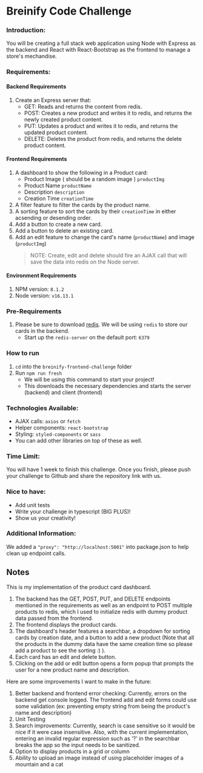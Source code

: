 # Breinify Code Challenge

### Introduction:

You will be creating a full stack web application using Node with Express as the backend and React with React-Bootstrap as the frontend to manage a store's mechandise.

### Requirements:

#### Backend Requirements

1. Create an Express server that:
    - GET: Reads and returns the content from redis.
    - POST: Creates a new product and writes it to redis, and returns the newly created product content.
    - PUT: Updates a product and writes it to redis, and returns the updated product content.
    - DELETE: Deletes the product from redis, and returns the delete product content.

#### Frontend Requirements

1. A dashboard to show the following in a Product card:
    - Product Image ( should be a random image ) `productImg`
    - Product Name `productName`
    - Description `description`
    - Creation Time `creationTime`
2. A filter feature to filter the cards by the product name.
3. A sorting feature to sort the cards by their `creationTime` in either acsending or desending order.
4. Add a button to create a new card.
5. Add a button to delete an existing card.
6. Add an edit feature to change the card's name (`productName`) and image (`productImg`)
    > NOTE: Create, edit and delete should fire an AJAX call that will save the data into redis on the Node server.

#### Environment Requirements
1. NPM version: `8.1.2`
2. Node version: `v16.13.1`

### Pre-Requirements

1. Please be sure to download [redis](https://download.redis.io/releases/redis-5.0.14.tar.gz). We will be using `redis` to store our cards in the backend.
    - Start up the `redis-server` on the default port: `6379`

### How to run
1. `cd` into the `breinify-frontend-challenge` folder
2. Run `npm run fresh` 
    - We will be using this command to start your project!
    - This downloads the necessary dependencies and starts the server (backend) and client (frontend)

### Technologies Available:

-   AJAX calls: `axios` or `fetch`
-   Helper components: `react-bootstrap`
-   Styling: `styled-components` or `sass`
-   You can add other libraries on top of these as well.

### Time Limit:

You will have 1 week to finish this challenge. Once you finish, please push your challenge to Github and share the repository link with us.

### Nice to have:

* Add unit tests
* Write your challenge in typescript (BIG PLUS)!
* Show us your creativity! 

### Additional Information:

We added a `"proxy": "http://localhost:5001"` into package.json to help clean up endpoint calls.

## Notes
This is my implementation of the product card dashboard. 
1. The backend has the GET, POST, PUT, and DELETE endpoints mentioned in the requirements as well as an endpoint to POST multiple products to redis, which I used to initialize redis with dummy product data passed from the frontend.
2. The frontend displays the product cards. 
3. The dashboard's header features a searchbar, a dropdown for sorting cards by creation date, and a button to add a new product (Note that all the products in the dummy data have the same creation time so please add a product to see the sorting :) ). 
4. Each card has an edit and delete button. 
5. Clicking on the add or edit button opens a form popup that prompts the user for a new product name and description.

Here are some improvements I want to make in the future:
1. Better backend and frontend error checking: Currently, errors on the backend get console logged. The frontend add and edit forms could use some validation (ex: preventing empty string from being the product's name and description)
2. Unit Testing
3. Search improvements: Currently, search is case sensitive so it would be nice if it were case insensitive. Also, with the current implementation, entering an invalid regular expression such as '?' in the searchbar breaks the app so the input needs to be sanitized.
4. Option to display products in a grid or column
5. Ability to upload an image instead of using placeholder images of a mountain and a cat
